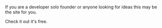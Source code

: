 If you are a developer solo founder or anyone looking for ideas this may be the site for you. 

Check it out it's free. 
